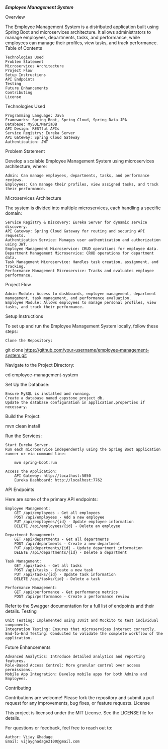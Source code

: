 ***Employee Management System***

Overview

The Employee Management System is a distributed application built using Spring Boot and microservices architecture. It allows administrators to manage employees, departments, tasks, and performance, while employees can manage their profiles, view tasks, and track performance.
Table of Contents

    Technologies Used
    Problem Statement
    Microservices Architecture
    Project Flow
    Setup Instructions
    API Endpoints
    Testing
    Future Enhancements
    Contributing
    License

Technologies Used

    Programming Language: Java
    Frameworks: Spring Boot, Spring Cloud, Spring Data JPA
    Database: MySQL/MariaDB
    API Design: RESTful APIs
    Service Registry: Eureka Server
    API Gateway: Spring Cloud Gateway
    Authentication: JWT

Problem Statement

Develop a scalable Employee Management System using microservices architecture, where:

    Admin: Can manage employees, departments, tasks, and performance reviews.
    Employees: Can manage their profiles, view assigned tasks, and track their performance.

Microservices Architecture

The system is divided into multiple microservices, each handling a specific domain:

    Service Registry & Discovery: Eureka Server for dynamic service discovery.
    API Gateway: Spring Cloud Gateway for routing and securing API requests.
    Authentication Service: Manages user authentication and authorization using JWT.
    Employee Management Microservice: CRUD operations for employee data.
    Department Management Microservice: CRUD operations for department data.
    Task Management Microservice: Handles task creation, assignment, and tracking.
    Performance Management Microservice: Tracks and evaluates employee performance.

Project Flow

    Admin Module: Access to dashboards, employee management, department management, task management, and performance evaluation.
    Employee Module: Allows employees to manage personal profiles, view tasks, and track their performance.

Setup Instructions

To set up and run the Employee Management System locally, follow these steps:

    Clone the Repository:

git clone https://github.com/your-username/employee-management-system.git

Navigate to the Project Directory:

cd employee-management-system

Set Up the Database:

    Ensure MySQL is installed and running.
    Create a database named capstone_project_db.
    Update the database configuration in application.properties if necessary.

Build the Project:

mvn clean install

Run the Services:

    Start Eureka Server.
    Run each microservice independently using the Spring Boot application runner or via command line:

        mvn spring-boot:run

    Access the Application:
        API Gateway: http://localhost:5050
        Eureka Dashboard: http://localhost:7762

API Endpoints

Here are some of the primary API endpoints:

    Employee Management:
        GET /api/employees - Get all employees
        POST /api/employees - Add a new employee
        PUT /api/employees/{id} - Update employee information
        DELETE /api/employees/{id} - Delete an employee

    Department Management:
        GET /api/departments - Get all departments
        POST /api/departments - Create a new department
        PUT /api/departments/{id} - Update department information
        DELETE /api/departments/{id} - Delete a department

    Task Management:
        GET /api/tasks - Get all tasks
        POST /api/tasks - Create a new task
        PUT /api/tasks/{id} - Update task information
        DELETE /api/tasks/{id} - Delete a task

    Performance Management:
        GET /api/performance - Get performance metrics
        POST /api/performance - Create a performance review

Refer to the Swagger documentation for a full list of endpoints and their details.
Testing

    Unit Testing: Implemented using JUnit and Mockito to test individual components.
    Integration Testing: Ensures that microservices interact correctly.
    End-to-End Testing: Conducted to validate the complete workflow of the application.

Future Enhancements

    Advanced Analytics: Introduce detailed analytics and reporting features.
    Role-Based Access Control: More granular control over access permissions.
    Mobile App Integration: Develop mobile apps for both Admins and Employees.

Contributing

Contributions are welcome! Please fork the repository and submit a pull request for any improvements, bug fixes, or feature requests.
License

This project is licensed under the MIT License. See the LICENSE file for details.

For questions or feedback, feel free to reach out to:

    Author: Vijay Ghadage
    Email: vijayghadage2100@gmail.com
   
